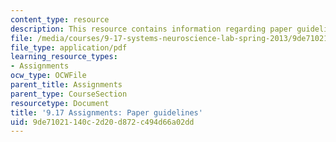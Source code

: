 ```yaml
---
content_type: resource
description: This resource contains information regarding paper guidelines.
file: /media/courses/9-17-systems-neuroscience-lab-spring-2013/9de71021140c2d20d872c494d66a02dd_MIT9_17S13_paper_guide.pdf
file_type: application/pdf
learning_resource_types:
- Assignments
ocw_type: OCWFile
parent_title: Assignments
parent_type: CourseSection
resourcetype: Document
title: '9.17 Assignments: Paper guidelines'
uid: 9de71021-140c-2d20-d872-c494d66a02dd
---
```

